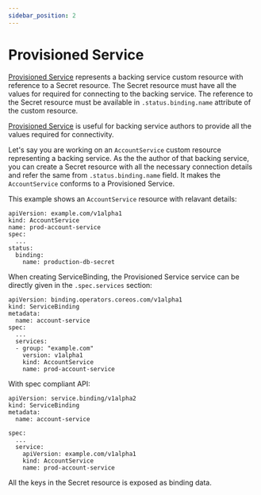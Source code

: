 ```yaml
---
sidebar_position: 2
---
```


# Provisioned Service

[Provisioned Service][provisioned-service] represents a backing service custom
resource with reference to a Secret resource.  The Secret resource must have all
the values for required for connecting to the backing service.  The reference to
the Secret resource must be available in `.status.binding.name` attribute of the
custom resource.

[Provisioned Service][provisioned-service] is useful for backing service authors
to provide all the values required for connectivity.

Let's say you are working on an `AccountService` custom resource representing a
backing service.  As the the author of that backing service, you can create a
Secret resource with all the necessary connection details and refer the same
from `.status.binding.name` field.  It makes the `AccountService` conforms to a
Provisioned Service.

This example shows an `AccountService` resource with relavant details:

```
apiVersion: example.com/v1alpha1
kind: AccountService
name: prod-account-service
spec:
  ...
status:
  binding:
    name: production-db-secret
```

When creating ServiceBinding, the Provisioned Service service can be directly
given in the `.spec.services` section:

```
apiVersion: binding.operators.coreos.com/v1alpha1
kind: ServiceBinding
metadata:
  name: account-service
spec:
  ...
  services:
  - group: "example.com"
    version: v1alpha1
    kind: AccountService
    name: prod-account-service
```

With spec compliant API:

```
apiVersion: service.binding/v1alpha2
kind: ServiceBinding
metadata:
  name: account-service

spec:
  ...
  service:
    apiVersion: example.com/v1alpha1
    kind: AccountService
    name: prod-account-service
```

All the keys in the Secret resource is exposed as binding data.

[provisioned-service]: https://github.com/k8s-service-bindings/spec#provisioned-service
